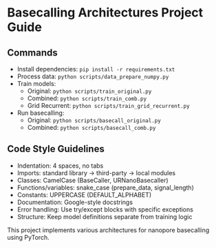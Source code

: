 # Basecalling Architectures Project Guide

## Commands
- Install dependencies: `pip install -r requirements.txt`
- Process data: `python scripts/data_prepare_numpy.py`
- Train models:
  - Original: `python scripts/train_original.py`
  - Combined: `python scripts/train_comb.py`
  - Grid Recurrent: `python scripts/train_grid_recurrent.py`
- Run basecalling:
  - Original: `python scripts/basecall_original.py`
  - Combined: `python scripts/basecall_comb.py`

## Code Style Guidelines
- Indentation: 4 spaces, no tabs
- Imports: standard library → third-party → local modules
- Classes: CamelCase (BaseCaller, URNanoBasecaller)
- Functions/variables: snake_case (prepare_data, signal_length)
- Constants: UPPERCASE (DEFAULT_ALPHABET)
- Documentation: Google-style docstrings
- Error handling: Use try/except blocks with specific exceptions
- Structure: Keep model definitions separate from training logic

This project implements various architectures for nanopore basecalling using PyTorch.